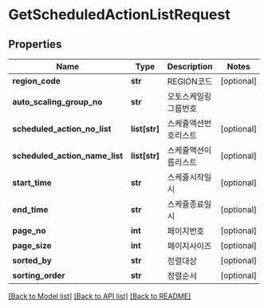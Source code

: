 # GetScheduledActionListRequest

## Properties
Name | Type | Description | Notes
------------ | ------------- | ------------- | -------------
**region_code** | **str** | REGION코드 | [optional] 
**auto_scaling_group_no** | **str** | 오토스케일링그룹번호 | 
**scheduled_action_no_list** | **list[str]** | 스케쥴액션번호리스트 | [optional] 
**scheduled_action_name_list** | **list[str]** | 스케쥴액션이름리스트 | [optional] 
**start_time** | **str** | 스케쥴시작일시 | [optional] 
**end_time** | **str** | 스케쥴종료일시 | [optional] 
**page_no** | **int** | 페이지번호 | [optional] 
**page_size** | **int** | 페이지사이즈 | [optional] 
**sorted_by** | **str** | 정렬대상 | [optional] 
**sorting_order** | **str** | 정렬순서 | [optional] 

[[Back to Model list]](../README.md#documentation-for-models) [[Back to API list]](../README.md#documentation-for-api-endpoints) [[Back to README]](../README.md)


